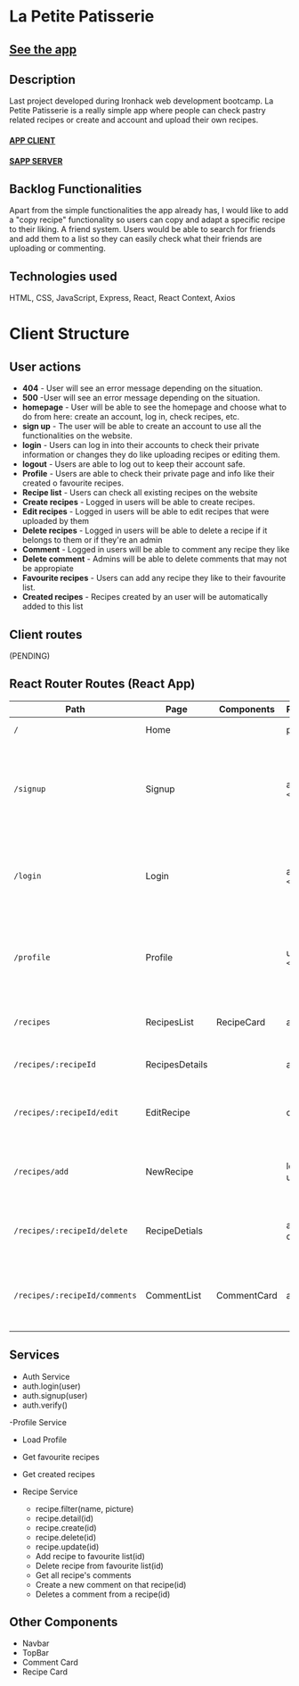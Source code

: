 # La Petite Patisserie

## [See the app](https://lapetitepatisserie.netlify.app/)

## Description

Last project developed during Ironhack web development bootcamp.
La Petite Patisserie is a really simple app where people can check pastry related recipes or create and account and upload their own recipes.

#### [APP CLIENT](https://github.com/CeciliaTorreira/la-petite-patisserie-client)
#### [SAPP SERVER](https://github.com/CeciliaTorreira/la-petite-patisserie-server)

## Backlog Functionalities
Apart from the simple functionalities the app already has, I would like to add a "copy recipe" functionality so users can copy and adapt a specific recipe to their liking.
A friend system. Users would be able to search for friends and add them to a list so they can easily check what their friends are uploading or commenting.

## Technologies used

HTML, CSS, JavaScript, Express, React, React Context, Axios


# Client Structure

## User actions

- **404** - User will see an error message depending on the situation.
- **500** -User will see an error message depending on the situation.
- **homepage** - User will be able to see the homepage and choose what to do from here: create an account, log in, check recipes, etc.
- **sign up** - The user will be able to create an account to use all the functionalities on the website.
- **login** - Users can log in into their accounts to check their private information or changes they do like uploading recipes or editing them.
- **logout** - Users are able to log out to keep their account safe.
- **Profile** - Users are able to check their private page and info like their created o favourite recipes.
- **Recipe list** - Users can check all existing recipes on the website
- **Create recipes** - Logged in users will be able to create recipes.
- **Edit recipes** - Logged in users will be able to edit recipes that were uploaded by them
- **Delete recipes** - Logged in users will be able to delete a recipe if it belongs to them or if they're an admin
- **Comment** - Logged in users will be able to comment any recipe they like
- **Delete comment** - Admins will be able to delete comments that may not be appropiate
- **Favourite recipes** - Users can add any recipe they like to their favourite list.
- **Created recipes** - Recipes created by an user will be automatically added to this list

## Client routes

(PENDING)
## React Router Routes (React App)
| Path                         | Page            | Components        | Permissions              | Behavior                                                      |
| -------------------------    | ----------------| ----------------  | ------------------------ | ------------------------------------------------------------  |
| `/`                          | Home            |                   | public                   | Home page                                                     |
| `/signup`                    | Signup          |                   | anon only `<IsAnon>`     | Signup form, link to login, navigate to homepage after signup |
| `/login`                     | Login           |                   | anon only `<IsAnon>`     | Login form, link to signup, navigate to homepage after login  |
| `/profile`                   | Profile         |                   | user only `<IsPrivate>`  | Navigate to homepage after logout, expire session             |
| `/recipes`                   | RecipesList     | RecipeCard        | any user                 | Shows all recipes in the database                             |
| `/recipes/:recipeId`         | RecipesDetails  |                   | any user                 | Shows a specific recipe                                       |
| `/recipes/:recipeId/edit`    | EditRecipe      |                   | creator user             | Allows the user to edit their own recipes                     |
| `/recipes/add`               | NewRecipe       |                   | logged in user           | Allows the user to create and upload a recipe                 |
| `/recipes/:recipeId/delete`  | RecipeDetials   |                   | admin or creater         | Allows the user or admin to delete a recipe                   |
| `/recipes/:recipeId/comments`| CommentList     | CommentCard       | any user                 | Allows the user to see all the comments made on a recipe      |

## Services 
 - Auth Service
  - auth.login(user)
  - auth.signup(user)
  - auth.verify()
 
 -Profile Service
  - Load Profile
  - Get favourite recipes
  - Get created recipes


- Recipe Service
  - recipe.filter(name, picture)
  - recipe.detail(id)
  - recipe.create(id)
  - recipe.delete(id)
  - recipe.update(id)
  - Add recipe to favourite list(id)
  - Delete recipe from favourite list(id)
  - Get all recipe's comments
  - Create a new comment on that recipe(id)
  - Deletes a comment from a recipe(id)
  
## Other Components
- Navbar
- TopBar
- Comment Card
- Recipe Card






